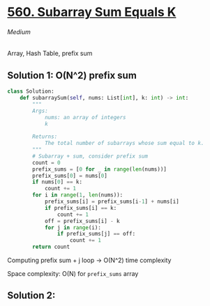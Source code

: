 # [560. Subarray Sum Equals K](https://leetcode.com/problems/subarray-sum-equals-k/)

###### Medium

Array, Hash Table, prefix sum



## Solution 1: O(N^2) prefix sum

```python
class Solution:
    def subarraySum(self, nums: List[int], k: int) -> int:
        """
        Args:
            nums: an array of integers
            k
    
        Returns:
            The total number of subarrays whose sum equal to k.
        """
        # Subarray + sum, consider prefix sum
        count = 0
        prefix_sums = [0 for _ in range(len(nums))]
        prefix_sums[0] = nums[0]
        if nums[0] == k:
            count += 1
        for i in range(1, len(nums)):
            prefix_sums[i] = prefix_sums[i-1] + nums[i]
            if prefix_sums[i] == k:
                count += 1
            off = prefix_sums[i] - k
            for j in range(i):
                if prefix_sums[j] == off:
                    count += 1
        return count

```



Computing prefix sum + j loop -> O(N^2) time complexity

Space complexity: O(N) for `prefix_sums` array





## Solution 2:

